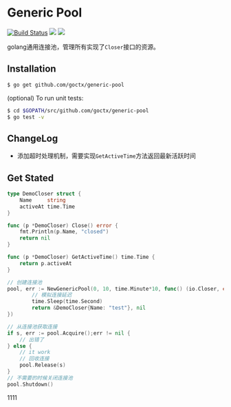 # Generic Pool

[![Build Status](https://travis-ci.org/goctx/generic-pool.svg?branch=master)](https://travis-ci.org/goctx/generic-pool) ![](https://img.shields.io/github/issues/goctx/generic-pool.svg) ![](https://img.shields.io/github/stars/goctx/generic-pool.svg)

golang通用连接池，管理所有实现了`Closer`接口的资源。

## Installation

```bash
$ go get github.com/goctx/generic-pool
```

(optional) To run unit tests:

```bash
$ cd $GOPATH/src/github.com/goctx/generic-pool
$ go test -v
```

## ChangeLog

+ 添加超时处理机制，需要实现`GetActiveTime`方法返回最新活跃时间

## Get Stated

```go
type DemoCloser struct {
	Name     string
	activeAt time.Time
}

func (p *DemoCloser) Close() error {
	fmt.Println(p.Name, "closed")
	return nil
}

func (p *DemoCloser) GetActiveTime() time.Time {
	return p.activeAt
}

// 创建连接池
pool, err := NewGenericPool(0, 10, time.Minute*10, func() (io.Closer, error) {
	    // 模拟连接延迟
		time.Sleep(time.Second)
		return &DemoCloser{Name: "test"}, nil
})

// 从连接池获取连接
if s, err := pool.Acquire();err != nil {
	// 出错了
} else {
    // it work
    // 回收连接
    pool.Release(s)
}
// 不需要的时候关闭连接池
pool.Shutdown()
```


1111
